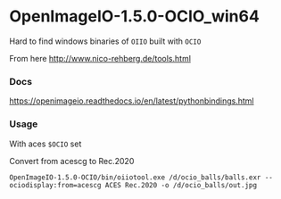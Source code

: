 # OpenImageIO-1.5.0-OCIO_win64

Hard to find windows binaries of `OIIO` built with `OCIO`

From here http://www.nico-rehberg.de/tools.html 
### Docs

https://openimageio.readthedocs.io/en/latest/pythonbindings.html


### Usage
With aces `$OCIO` set

Convert from acescg to Rec.2020
```
OpenImageIO-1.5.0-OCIO/bin/oiiotool.exe /d/ocio_balls/balls.exr --ociodisplay:from=acescg ACES Rec.2020 -o /d/ocio_balls/out.jpg
```
